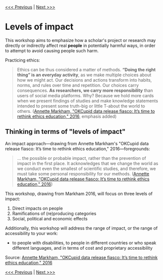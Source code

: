 [<<< Previous](beyond.md) | [Next >>>](impact1.md)

# Levels of impact  

This workshop aims to emphasize how a scholar's project or research may directly or indirectly affect real **people** in potentially harmful ways, in order to attempt to avoid causing people such harm.  

Practicing ethics:  
> Ethics can be thus considered a matter of methods. **“Doing the right thing” is an everyday activity**, as we make multiple choices about how we might act. Our decisions and actions transform into habits, norms, and rules over time and repetition. Our choices carry consequences. **As researchers, we carry more responsibility** than users of social media platforms. Why? Because we hold more cards when we present findings of studies and make knowledge statements intended to present some truth-big or little T-about the world to others. ([Annette Markham, "OKCupid data release fiasco: It’s time to rethink ethics education," 2016](http://annettemarkham.com/2016/05/okcupid-data-release-fiasco-its-time-to-rethink-ethics-education/), emphasis added)

## Thinking in terms of "levels of impact"

An impact approach—drawing from Annette Markham's "OKCupid data release fiasco: It’s time to rethink ethics education," 2016—foregrounds:
> ... the possible or probable impact, rather than the prevention of impact in the first place. It acknowledges that we change the world as we conduct even the smallest of scientific studies, and therefore, we must take some personal responsibility for our methods. ([Annette Markham, "OKCupid data release fiasco: It’s time to rethink ethics education," 2016](http://annettemarkham.com/2016/05/okcupid-data-release-fiasco-its-time-to-rethink-ethics-education/))

This workshop, drawing from Markham 2016, will focus on three levels of impact:  
1. Direct impacts on people
2. Ramifications of (re)producing categories
3. Social, political and economic effects  

Additionally, this workshop will address the range of impact, or the range of accessibility to your work:  
* to people with disabilities, to people in different countries or who speak different languages, and in terms of cost and proprietary accessibility  

Source: [Annette Markham, "OKCupid data release fiasco: It’s time to rethink ethics education," 2016](http://annettemarkham.com/2016/05/okcupid-data-release-fiasco-its-time-to-rethink-ethics-education/)    

[<<< Previous](beyond.md) | [Next >>>](impact1.md)
